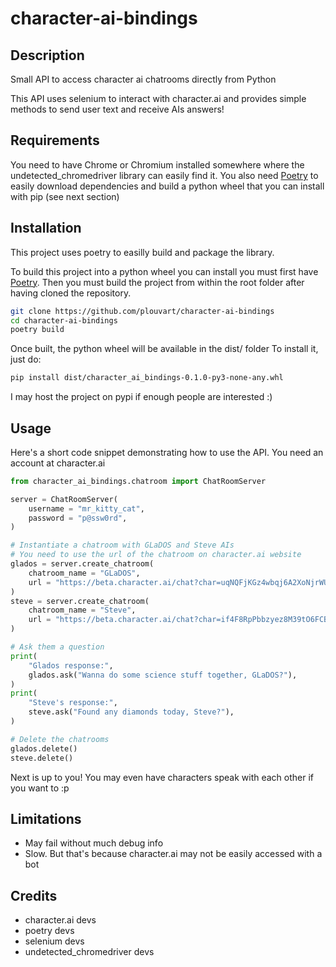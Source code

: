 # character-ai-bindings

## Description

Small API to access character ai chatrooms directly from Python

This API uses selenium to interact with character.ai and
provides simple methods to send user text and receive AIs answers!


## Requirements

You need to have Chrome or Chromium installed somewhere where the undetected\_chromedriver library
can easily find it.
You also need [Poetry](https://python-poetry.org/) to easily download dependencies and build a python wheel
that you can install with pip (see next section)

## Installation

This project uses poetry to easilly build and package the library.

To build this project into a python wheel you can install you must first have [Poetry](https://python-poetry.org/).
Then you must build the project from within the root folder after having cloned the repository.

```bash
git clone https://github.com/plouvart/character-ai-bindings
cd character-ai-bindings
poetry build
```

Once built, the python wheel will be available in the dist/ folder
To install it, just do:

```bash
pip install dist/character_ai_bindings-0.1.0-py3-none-any.whl
```

I may host the project on pypi if enough people are interested :)

## Usage

Here's a short code snippet demonstrating how to use the API.
You need an account at character.ai

```python
from character_ai_bindings.chatroom import ChatRoomServer

server = ChatRoomServer(
	username = "mr_kitty_cat",
	password = "p@ssw0rd",
)

# Instantiate a chatroom with GLaDOS and Steve AIs
# You need to use the url of the chatroom on character.ai website
glados = server.create_chatroom(
	chatroom_name = "GLaDOS",
	url = "https://beta.character.ai/chat?char=uqNQFjKGz4wbqj6A2XoNjrWUq0yQQdKgHkI92aZxsxA",
)
steve = server.create_chatroom(
	chatroom_name = "Steve",
	url = "https://beta.character.ai/chat?char=if4F8RpPbbzyez8M39tO6FCBmadFaDQdhzKRezAYfi0",
)

# Ask them a question
print(
	"Glados response:",
	glados.ask("Wanna do some science stuff together, GLaDOS?"),
)
print(
	"Steve's response:",
	steve.ask("Found any diamonds today, Steve?"),
)

# Delete the chatrooms
glados.delete()
steve.delete()
```

Next is up to you!
You may even have characters speak with each other if you want to :p

## Limitations

- May fail without much debug info
- Slow. But that's because character.ai may not be easily accessed with a bot

## Credits

- character.ai devs
- poetry devs
- selenium devs
- undetected\_chromedriver devs
